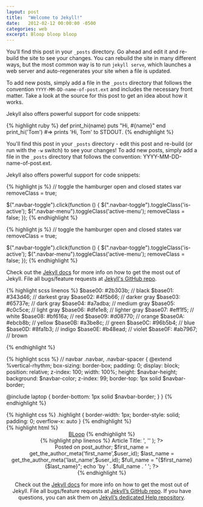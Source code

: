 ```yaml
---
layout: post
title:  "Welcome to Jekyll!"
date:   2012-02-12 00:00:00 -0500
categories: web
excerpt: Bloop bloop bloop
---
```

You’ll find this post in your `_posts` directory. Go ahead and edit it and re-build the site to see your changes. You can rebuild the site in many different ways, but the most common way is to run `jekyll serve`, which launches a web server and auto-regenerates your site when a file is updated.

To add new posts, simply add a file in the `_posts` directory that follows the convention `YYYY-MM-DD-name-of-post.ext` and includes the necessary front matter. Take a look at the source for this post to get an idea about how it works.

Jekyll also offers powerful support for code snippets:


<div class="code-ruby">
{% highlight ruby %}
def print_hi(name)
  puts "Hi, #{name}"
end
print_hi('Tom')
#=> prints 'Hi, Tom' to STDOUT.
{% endhighlight %}
</div>



You'll find this post in your `_posts` directory - edit this post and re-build (or run with the `-w` switch) to see your changes!
To add new posts, simply add a file in the `_posts` directory that follows the convention: YYYY-MM-DD-name-of-post.ext.

Jekyll also offers powerful support for code snippets:


<div class="code-js">
{% highlight js %}
// toggle the hamburger open and closed states
var removeClass = true;

$(".navbar-toggle").click(function () {
  $(".navbar-toggle").toggleClass('is-active');
  $(".navbar-menu").toggleClass('active-menu');
  removeClass = false;
});
{% endhighlight %}
</div>


<div class="code-jquery">
{% highlight js %}
// toggle the hamburger open and closed states
var removeClass = true;

$(".navbar-toggle").click(function () {
  $(".navbar-toggle").toggleClass('is-active');
  $(".navbar-menu").toggleClass('active-menu');
  removeClass = false;
});
{% endhighlight %}
</div>

Check out the [Jekyll docs][jekyll] for more info on how to get the most out of Jekyll. File all bugs/feature requests at [Jekyll's GitHub repo][jekyll-gh].

<div class="code-scss line-numbers">
{% highlight scss linenos %}
$base00: #2b303b; // black
$base01: #343d46; // darkest gray
$base02: #4f5b66; // darker gray
$base03: #65737e; // dark gray
$base04: #a7adba; // medium gray
$base05: #c0c5ce; // light gray
$base06: #dfe1e8; // lighter gray
$base07: #eff1f5; // white
$base08: #bf616a; // red
$base09: #d08770; // orange
$base0A: #ebcb8b; // yellow
$base0B: #a3be8c; // green
$base0C: #96b5b4; // blue
$base0D: #8fa1b3; // indigo
$base0E: #b48ead; // violet
$base0F: #ab7967; // brown

{% endhighlight %}
</div>

<div class="code-scss">
{% highlight scss %}
// navbar
.navbar,
.navbar-spacer {  
  @extend %vertical-rhythm;
  box-sizing: border-box;
  padding: 0;
  display: block;
  position: relative;
  z-index: 100;
  width: 100%;
  height: $navbar-height;
  background: $navbar-color;
  z-index: 99;
  border-top: 1px solid $navbar-border;

  @include laptop {
    border-bottom: 1px solid $navbar-border;
  }
}
{% endhighlight %}
</div>



<div class="code-css">
{% highlight css %}
.highlight  { 
  border-width: 1px;
  border-style: solid;
  padding: 0;
  overflow-x: auto
}
{% endhighlight %}
</div>


[jekyll-gh]: https://github.com/mojombo/jekyll
[jekyll]:    http://jekyllrb.com


<div class="code-html">
{% highlight html %}
<header class="site-header">
  <div class="wrapper">
    <a class="site-title" href="website.com/">BLoop</a>
{% endhighlight %}
</div>



<div class="code-php line-numbers">
{% highlight php linenos %}
<?php 
  /* This is a
   * multi-line comment
   */
   elseif ( is_single() ) : ?>
  <?php the_title( '<h1 class="entry-title"><span class="screen-reader-text">Article Title: </span>', '</h1>' ); ?>
  <div class="blog-author-date">
    <span class="blog-date">Posted on <?php echo get_the_date('M j, Y'); ?></span>
    <?php 
      // Post ID info
      $temp_post = get_post($post_id);
      $user_id = $temp_post->post_author;
      $first_name = get_the_author_meta('first_name',$user_id);
      $last_name = get_the_author_meta('last_name',$user_id);
      $full_name = "{$first_name} {$last_name}";
      echo '<span class="blog-author">by ' . $full_name . ' </span>';
    ?>
  </div>
{% endhighlight %}
</div>





Check out the [Jekyll docs][jekyll] for more info on how to get the most out of Jekyll. File all bugs/feature requests at [Jekyll’s GitHub repo][jekyll-gh]. If you have questions, you can ask them on [Jekyll’s dedicated Help repository][jekyll-help].

[jekyll]:      http://jekyllrb.com
[jekyll-gh]:   https://github.com/jekyll/jekyll
[jekyll-help]: https://github.com/jekyll/jekyll-help

